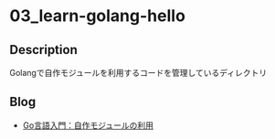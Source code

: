 # 03_learn-golang-hello

## Description

Golangで自作モジュールを利用するコードを管理しているディレクトリ

## Blog

- [Go言語入門：自作モジュールの利用](https://yossi-note.com/using_your_own_modules_with_golang/)

